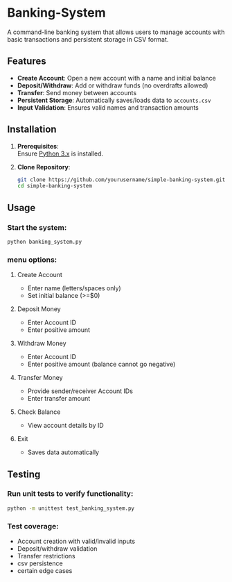 # Banking-System

A command-line banking system that allows users to manage accounts with basic transactions and persistent storage in CSV format.

## Features

- **Create Account**: Open a new account with a name and initial balance
- **Deposit/Withdraw**: Add or withdraw funds (no overdrafts allowed)
- **Transfer**: Send money between accounts
- **Persistent Storage**: Automatically saves/loads data to `accounts.csv`
- **Input Validation**: Ensures valid names and transaction amounts

## Installation

1. **Prerequisites**:  
   Ensure [Python 3.x](https://www.python.org/downloads/) is installed.

2. **Clone Repository**:
   ```bash
   git clone https://github.com/yourusername/simple-banking-system.git
   cd simple-banking-system

## Usage

### Start the system:
```bash
python banking_system.py
```

### menu options:
1. Create Account
   - Enter name (letters/spaces only)
   - Set initial balance (>=$0)

2. Deposit Money
   - Enter Account ID
   - Enter positive amount

3. Withdraw Money
   - Enter Account ID
   - Enter positive amount (balance cannot go negative)

4. Transfer Money
   - Provide sender/receiver Account IDs
   - Enter transfer amount

5. Check Balance
   - View account details by ID

6. Exit
   - Saves data automatically

## Testing

### Run unit tests to verify functionality:
```bash
python -m unittest test_banking_system.py
```

### Test coverage:
- Account creation with valid/invalid inputs
- Deposit/withdraw validation
- Transfer restrictions
- csv persistence
- certain edge cases



